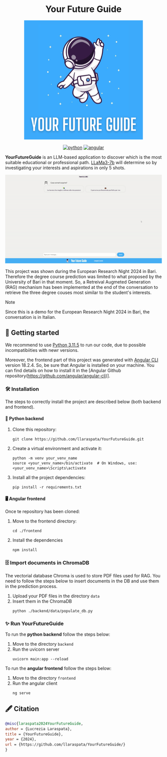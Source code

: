 <h1 align='center'>
  Your Future Guide
</h1>


<div align="center">

   ![Logo](/frontend/public/YourFutureGuide.png)

   [![python](https://img.shields.io/badge/Python-3.11.5-3776AB.svg?style=flat&logo=python&logoColor=white)](https://www.python.org)
   [![angular](https://img.shields.io/badge/Angular-DD0031?style=flat&logo=angular&logoColor=white)](https://angular.dev/)

</div>

**YourFutureGuide** is an LLM-based application to discover which is the most suitable educational or professional path. [LLaMa3-7b](https://ollama.com/library/llama3) will determine so by investigating your interests and aspirations in only 5 shots.

<div align="center">

![Demo](/frontend/public/demo_ERN_24.gif)

</div>

This project was shown during the European Research Night 2024 in Bari. Therefore the degree course prediction was limited to what proposed by the University of Bari in that moment. 
So, a Retreival Augmeted Generation (RAG) mechanism has been implemented at the end of the conversation to retrieve the three degree couses most similar to the student's interests.

> [!NOTE]
> Since this is a demo for the European Research Night 2024 in Bari, the conversation is in Italian.

## 🚀 Getting started

We recommend to use [Python 3.11.5](https://python.domainunion.de/downloads/release/python-3115/) to run our code, due to possible incompatibiities with newr versions.

Moreover, the frontend part of this project was generated with [Angular CLI](https://github.com/angular/angular-cli) version 18.2.4. So, be sure that Angular is installed on your machine. You can find details on how to install it in the [Angular Github repository(https://github.com/angular/angular-cli)].

### 🛠️ Installation
The steps to correctly install the project are described below (both backend and frontend).

#### 🐍 Python backend
1. Clone this repository:
   ```
   git clone https://github.com/llaraspata/YourFutureGuide.git
   ```
2. Create a virtual environment and activate it:
   ```
   python -m venv your_venv_name
   source <your_venv_name>/bin/activate  # On Windows, use: <your_venv_name>\Scripts\activate
   ```
3. Install all the project dependencies:
   ```
   pip install -r requirements.txt
   ```

#### 🖥️ Angular frontend
Once te repository has been cloned:

1. Move to the frontend directory:
   ```
   cd ./frontend
   ```
2. Install the dependencies
   ```
   npm install
   ```

### 🗄️ Import documents in ChromaDB

The vectorial database Chroma is used to store PDF files used for RAG. You need to follow the steps below to insert documents in the DB and use them in the prediction process.

1. Upload your PDF files in the directory `data`
2. Insert them in the ChromaDB
   ```
   python ./backend/data/populate_db.py
   ```

### ✨ Run YourFutureGuide

To run the **python backend** follow the steps below: 
1. Move to the directory `backend`
2. Run the uvicorn server
   ```
   uvicorn main:app --reload
   ```

To run the **angular frontend** follow the steps below: 
1. Move to the directory `frontend`
2. Run the angular client
   ```
   ng serve
   ```

## 🖋️ Citation

```bibtex
@misc{laraspata2024YourFutureGuide,
author = {Lucrezia Laraspata},
title = {YourFutureGuide},
year = {2024},
url = {https://github.com/llaraspata/YourFutureGuide/}
}
```
